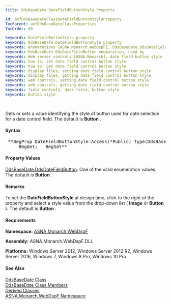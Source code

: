 ```yaml
---
title: DdsBaseDate.DateFieldButtonStyle Property

Id: amfDdsBaseDateClassDateFieldButtonStyleProperty
TocParent: amfDdsBaseDateClassProperties
TocOrder: 80

keywords: DateFieldButtonStyle property
keywords: DdsBaseDate.DateFieldButtonStyle property
keywords: enumerations [ASNA.Monarch.WebDspF], DdsBaseDate.DdsDateFieldButton, used by
keywords: DdsBaseDate.DdsDateFieldButton enumeration, used by
keywords: Web server controls [ASNA.Monarch], date field button style
keywords: how to, set date field control button style
keywords: how to, get date field control button style
keywords: display files, setting date field control button style
keywords: display files, getting date field control button style
keywords: web controls, setting date field control button style
keywords: web controls, getting date field control button style
keywords: field controls, date field, button style
keywords: button style

---
```


Gets or sets a value identifying the style of button used for date selection for a date control field. The default is **Button** .

#### Syntax
<pre class="syntax"> **BegProp DateFieldButtonStyle Access(*Public) Type(DdsBaseDate.DdsDateFieldButton)
     BegGet;   BegSet** </pre>

#### Property Values
[ DdsBaseDate.DdsDateFieldButton](amfDdsDateFieldButtonEnumeration.html). One of the valid enumeration values. The default is **Button** .

#### Remarks
To set the **DateFieldButtonStyle** at design time, click to the right of the property and select a style value from the drop-down list ( **Image** or **Button** ). The default is **Button** .

#### Requirements
**Namespace:** [ASNA.Monarch.WebDspF](amfWebDspFNamespace.html)

**Assembly:** ASNA.Monarch.WebDspF.DLL

**Platforms:** Windows Server 2012, Windows Server 2012 R2, Windows Server 2016, Windows 7, Windows 8 Pro, Windows 10 Pro

#### See Also
[DdsBaseDate Class](amfDdsBaseDateClass.html) <br /> [ DdsBaseDate Class Members](amfDdsBaseDateClassMembers.html) <br /> [ Derived Classes](amfDdsBaseDateDerivedClasses.html) <br />[ ASNA.Monarch.WebDspF Namespace](amfWebDspFNamespace.html)
